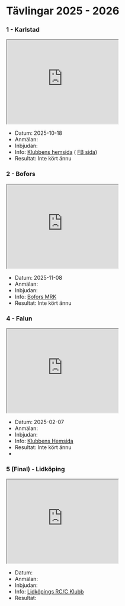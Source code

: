 # Tävlingar 2025 - 2026

### 1 - Karlstad
<iframe src="https://www.google.com/maps/embed?pb=!1m18!1m12!1m3!1d5182.31048995225!2d13.5271734024871!3d59.37144918368831!2m3!1f0!2f0!3f0!3m2!1i1024!2i768!4f13.1!3m3!1m2!1s0x0%3A0x34a4d56399f7841b!2zNTnCsDIyJzE4LjQiTiAxM8KwMzEnNDEuMyJF!5e1!3m2!1sen!2sse!4v1664809355059!5m2!1sen!2sse" width="300" height="225" style="border:5;" allowfullscreen="" loading="lazy" referrerpolicy="no-referrer-when-downgrade"></iframe>

* Datum: 2025-10-18
* Anmälan: 
* Inbjudan: 
* Info: [Klubbens hemsida](https://www.kdmr.se) ( [FB sida](https://www.facebook.com/karlstadminiracing))
* Resultat: Inte kört ännu

### 2 - Bofors
<iframe src="https://www.google.com/maps/embed?pb=!1m18!1m12!1m3!1d648.5516775799703!2d14.494025803194345!3d59.33149141411147!2m3!1f0!2f0!3f0!3m2!1i1024!2i768!4f13.1!3m3!1m2!1s0x465c8a34e431b655%3A0x19b5b5eef58ed324!2sFlygf%C3%A4ltsv%C3%A4gen%2012%2C%20691%2037%20Karlskoga!5e1!3m2!1sen!2sse!4v1665408559386!5m2!1sen!2sse" width="300" height="225" style="border:5;" allowfullscreen="" loading="lazy" referrerpolicy="no-referrer-when-downgrade"></iframe>

* Datum: 2025-11-08
* Anmälan:
* Inbjudan:
* Info: [Bofors MRK](http://www.boforsmrk.se/)
* Resultat: Inte kört ännu

### 4 - Falun
<iframe src="https://www.google.com/maps/embed?pb=!1m14!1m8!1m3!1d3414.143367583004!2d15.654939351208544!3d60.60647217692223!3m2!1i1024!2i768!4f13.1!3m3!1m2!1s0x4667700dd9da9d6f%3A0xc26a6e63fd5063d4!2sSoldatv%C3%A4gen%2010%2C%20791%2040%20Falun!5e1!3m2!1ssv!2sse!4v1670870902928!5m2!1ssv!2sse" width="300" height="225" style="border:5;" allowfullscreen="" loading="lazy" referrerpolicy="no-referrer-when-downgrade"></iframe>

* Datum: 2025-02-07
* Anmälan:
* Inbjudan:
* Info: [Klubbens Hemsida](https://smkdala.se/)
* Resultat: Inte kört ännu
* 
### 5 (Final) - Lidköping
<iframe src="https://www.google.com/maps/embed?pb=!1m18!1m12!1m3!1d1396.3935010677644!2d13.149472354113664!3d58.50441074032116!2m3!1f0!2f0!3f0!3m2!1i1024!2i768!4f13.1!3m3!1m2!1s0x465b28c72f75efeb%3A0xf491b57d69da7d5e!2sDe%20la%20Gardiegymnasiet!5e1!3m2!1ssv!2sse!4v1758561588404!5m2!1ssv!2sse" width="300" height="225" style="border:5;" allowfullscreen="" loading="lazy" referrerpolicy="no-referrer-when-downgrade"></iframe>

* Datum: 
* Anmälan:
* Inbjudan:
* Info: [Lidköpings RC/C Klubb](https://www.lrck.se)
* Resultat:
